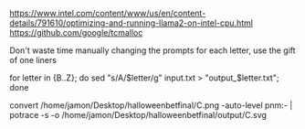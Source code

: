 https://www.intel.com/content/www/us/en/content-details/791610/optimizing-and-running-llama2-on-intel-cpu.html
https://github.com/google/tcmalloc


Don't waste time manually changing the prompts for each letter, use the gift of one liners

for letter in {B..Z}; do sed "s/A/$letter/g" input.txt > "output_$letter.txt"; done


convert /home/jamon/Desktop/halloweenbetfinal/C.png -auto-level pnm:- | potrace -s -o /home/jamon/Desktop/halloweenbetfinal/output/C.svg
